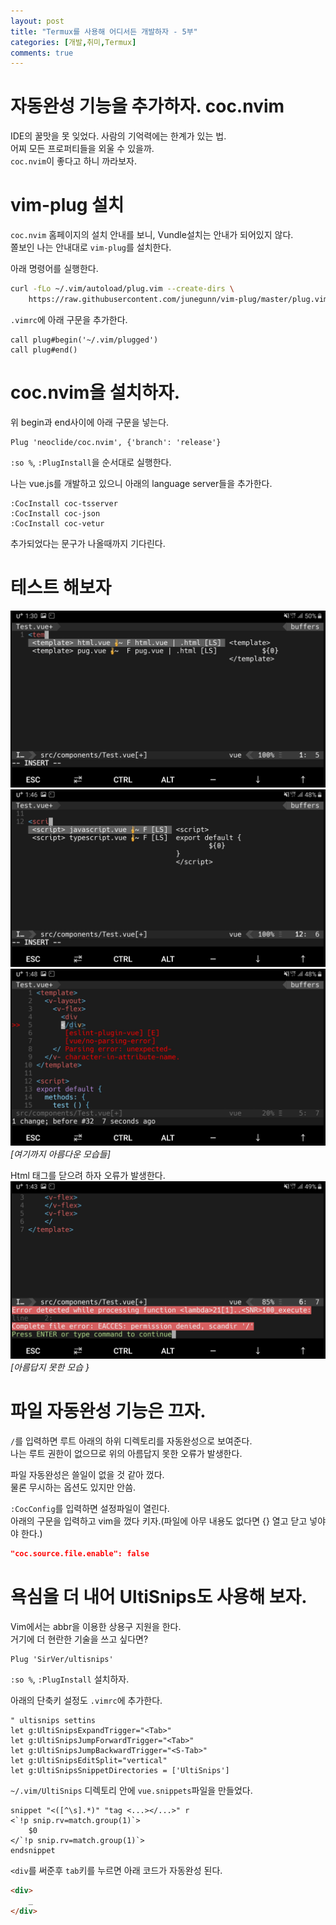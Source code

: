 ```yaml
---
layout: post
title: "Termux를 사용해 어디서든 개발하자 - 5부"
categories: [개발,취미,Termux]
comments: true
---
```

# 자동완성 기능을 추가하자. coc.nvim
IDE의 꿀맛을 못 잊었다. 사람의 기억력에는 한계가 있는 법.  
어찌 모든 프로퍼티들을 외울 수 있을까.  
`coc.nvim`이 좋다고 하니 까라보자.  

# vim-plug 설치
`coc.nvim` 홈페이지의 설치 안내를 보니, Vundle설치는 안내가 되어있지 않다.   
쫄보인 나는 안내대로 `vim-plug`를 설치한다.

아래 명령어를 실행한다.
```bash
curl -fLo ~/.vim/autoload/plug.vim --create-dirs \
    https://raw.githubusercontent.com/junegunn/vim-plug/master/plug.vim
```

`.vimrc`에 아래 구문을 추가한다.
```
call plug#begin('~/.vim/plugged')
call plug#end()
```

# coc.nvim을 설치하자.
위 begin과 end사이에 아래 구문을 넣는다.
```
Plug 'neoclide/coc.nvim', {'branch': 'release'}
```

`:so %`, `:PlugInstall`을 순서대로 실행한다.  

나는 vue.js를 개발하고 있으니 아래의 language server들을 추가한다.
```
:CocInstall coc-tsserver
:CocInstall coc-json
:CocInstall coc-vetur
```
추가되었다는 문구가 나올때까지 기다린다.

# 테스트 해보자
![alt 자동완성](/images/posts/2019-08-28/coc-0.jpg)
![alt 자동완성](/images/posts/2019-08-28/coc-1.jpg)
![alt 자동완성](/images/posts/2019-08-28/coc-2.jpg)*[여기까지 아름다운 모습들]*

Html 태그를 닫으려 하자 오류가 발생한다.
![alt 자동완성](/images/posts/2019-08-28/coc-3.jpg)*[아름답지 못한 모습 }*

# 파일 자동완성 기능은 끄자.
`/`를 입력하면 루트 아래의 하위 디렉토리를 자동완성으로 보여준다.  
나는 루트 권한이 없으므로 위의 아름답지 못한 오류가 발생한다.

파일 자동완성은 쓸일이 없을 것 같아 껐다.  
물론 무시하는 옵션도 있지만 안씀.

`:CocConfig`를 입력하면 설정파일이 열린다.  
아래의 구문을 입력하고 vim을 껐다 키자.(파일에 아무 내용도 없다면 {} 열고 닫고 넣야야 한다.)
```json
"coc.source.file.enable": false
```

# 욕심을 더 내어 UltiSnips도 사용해 보자.
Vim에서는 abbr을 이용한 상용구 지원을 한다.  
거기에 더 현란한 기술을 쓰고 싶다면?
```
Plug 'SirVer/ultisnips'
```

`:so %`, `:PlugInstall` 설치하자.  

아래의 단축키 설정도 `.vimrc`에 추가한다.
```
" ultisnips settins
let g:UltiSnipsExpandTrigger="<Tab>"
let g:UltiSnipsJumpForwardTrigger="<Tab>"
let g:UltiSnipsJumpBackwardTrigger="<S-Tab>"
let g:UltiSnipsEditSplit="vertical"
let g:UltiSnipsSnippetDirectories = ['UltiSnips']
```

`~/.vim/UltiSnips` 디렉토리 안에 `vue.snippets`파일을 만들었다.
```snippets
snippet "<([^\s].*)" "tag <...></...>" r
<`!p snip.rv=match.group(1)`>
	$0
</`!p snip.rv=match.group(1)`>
endsnippet
```

`<div`를 써준후 `tab`키를 누르면 아래 코드가 자동완성 된다.
```html
<div>
    _
</div>
```

